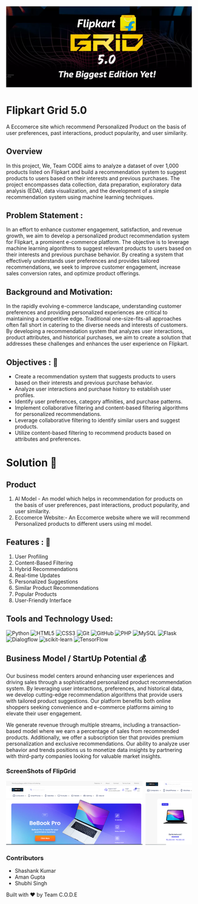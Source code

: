 ![](./images/a.png)
# Flipkart Grid 5.0
A Eccomerce site which recommend Personalized Product on the basis of user preferences, past interactions, product popularity, and user similarity.

## Overview

In this project, We, Team CODE aims to analyze a dataset of over 1,000 products listed on Flipkart and build a recommendation system to suggest products to users based on their interests and previous purchases. 
The project encompasses data collection, data preparation, exploratory data analysis (EDA), data visualization, and the development of a simple recommendation system using machine learning techniques.


## Problem Statement :
In an effort to enhance customer engagement, satisfaction, and revenue growth, we aim to develop a personalized product recommendation system for Flipkart, a prominent e-commerce platform. 
The objective is to leverage machine learning algorithms to suggest relevant products to users based on their interests and previous purchase behavior. 
By creating a system that effectively understands user preferences and provides tailored recommendations, we seek to improve customer engagement, increase sales conversion rates, and optimize product offerings.

## Background and Motivation:
In the rapidly evolving e-commerce landscape, understanding customer preferences and providing personalized experiences are critical to maintaining a competitive edge. Traditional one-size-fits-all approaches often fall short in catering to the diverse needs and interests of customers.
By developing a recommendation system that analyzes user interactions, product attributes, and historical purchases, we aim to create a solution that addresses these challenges and enhances the user experience on Flipkart.

## Objectives :  	:notebook_with_decorative_cover:
- Create a recommendation system that suggests products to users based on their interests and previous purchase behavior.
- Analyze user interactions and purchase history to establish user profiles.
- Identify user preferences, category affinities, and purchase patterns.
- Implement collaborative filtering and content-based filtering algorithms for personalized recommendations.
- Leverage collaborative filtering to identify similar users and suggest products.
- Utilize content-based filtering to recommend products based on attributes and preferences.

# Solution  	:key:

## Product 
1. AI Model - An model which helps in recommendation for products on the basis of user preferences, past interactions, product popularity, and user similarity.
2. Eccomerce Website:- An Eccomerce website where we will recommend Personalized products to different users using ml model.

## Features :  	:notebook_with_decorative_cover:
1. User Profiling
2. Content-Based Filtering
3. Hybrid Recommendations
4. Real-time Updates
5. Personalized Suggestions
6. Similar Product Recommendations
7. Popular Products
8. User-Friendly Interface


## Tools and Technology Used:
![Python](https://img.shields.io/badge/Python-9FEF00?style=flat-square&logo=Python&logoColor=black)
![HTML5](https://img.shields.io/badge/HTML5-E34F26?style=flat-square&logo=HTML5&logoColor=white)
![CSS3](https://img.shields.io/badge/CSS3-1572B6?style=flat-square&logo=CSS3&logoColor=white)
![Git](https://img.shields.io/badge/Git-F05032?style=flat-square&logo=Git&logoColor=white)
![GitHub](https://img.shields.io/badge/GitHub-181717?style=flat-square&logo=github)
![PHP](https://img.shields.io/badge/-PHP-brightgreen)
![MySQL](https://img.shields.io/badge/-MySQL-yellow)
![Flask](https://img.shields.io/badge/flask-%23000.svg?style=flat-square&logo=flask&logoColor=white)
![Dialogflow](https://img.shields.io/badge/-Dialogflow-yellow)
![scikit-learn](https://img.shields.io/badge/scikit--learn-%23F7931E.svg?style=flat-square&logo=scikit-learn&logoColor=white)
![TensorFlow](https://img.shields.io/badge/TensorFlow-%23FF6F00.svg?style=flat-square&logo=TensorFlow&logoColor=white)

## Business Model / StartUp Potential  	:moneybag:

Our business model centers around enhancing user experiences and driving sales through a sophisticated personalized product recommendation system. By leveraging user interactions, preferences, and historical data, we develop cutting-edge recommendation algorithms that provide users with tailored product suggestions. Our platform benefits both online shoppers seeking convenience and e-commerce platforms aiming to elevate their user engagement.

We generate revenue through multiple streams, including a transaction-based model where we earn a percentage of sales from recommended products. Additionally, we offer a subscription tier that provides premium personalization and exclusive recommendations. Our ability to analyze user behavior and trends positions us to monetize data insights by partnering with third-party companies looking for valuable market insights.

### ScreenShots of FlipGrid
<pre>
<img src="./images/1.png" alt="1" width="370" height="173" /> <img src="./images/2.png" alt="1" width="370" height="173" /> <img src="./images/3.png" alt="1" width="370" height="173" /> <img src="./images/4.png" alt="1" width="370" height="173" /> <img src="./images/5.png" alt="1" width="370" height="173" /> 
</pre>
### Contributors
- Shashank Kumar
- Aman Gupta
- Shubhi Singh

Built with ❤️ by Team C.O.D.E


